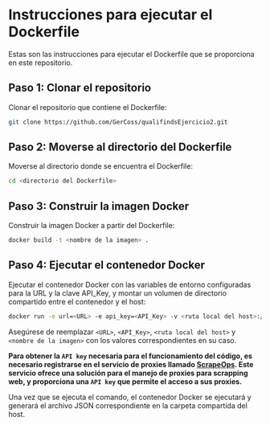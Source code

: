 # Instrucciones para ejecutar el Dockerfile

Estas son las instrucciones para ejecutar el Dockerfile que se proporciona en este repositorio.

## Paso 1: Clonar el repositorio

Clonar el repositorio que contiene el Dockerfile:

```bash
git clone https://github.com/GerCoss/qualifindsEjercicio2.git
```

## Paso 2: Moverse al directorio del Dockerfile

Moverse al directorio donde se encuentra el Dockerfile:

```bash
cd <directorio del Dockerfile>
```

## Paso 3: Construir la imagen Docker

Construir la imagen Docker a partir del Dockerfile:

```bash
docker build -t <nombre de la imagen> .
```

## Paso 4: Ejecutar el contenedor Docker

Ejecutar el contenedor Docker con las variables de entorno configuradas para la URL y la clave API_Key, y montar un volumen de directorio compartido entre el contenedor y el host:

```bash
docker run -e url=<URL> -e api_key=<API_Key> -v <ruta local del host>:/app/output <nombre de la imagen>
```

Asegúrese de reemplazar `<URL>`, `<API_Key>`, `<ruta local del host>` y `<nombre de la imagen>` con los valores correspondientes en su caso.

<strong>Para obtener la `API key` necesaria para el funcionamiento del código, es necesario registrarse en el servicio de proxies llamado <a href="https://scrapeops.io/app/register/main" target="_blank">ScrapeOps</a>. Este servicio ofrece una solución para el manejo de proxies para scrapping web, y proporciona una `API key` que permite el acceso a sus proxies.</strong>


Una vez que se ejecuta el comando, el contenedor Docker se ejecutará y generará el archivo JSON correspondiente en la carpeta compartida del host.


